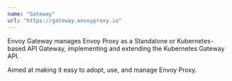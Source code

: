 ```yaml
---
name: "Gateway"
url: "https://gateway.envoyproxy.io"
---
```

Envoy Gateway manages Envoy Proxy as a Standalone or Kubernetes-based API Gateway, implementing and extending the Kubernetes Gateway API.

Aimed at making it easy to adopt, use, and manage Envoy Proxy.